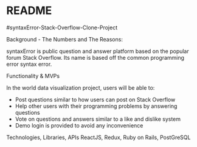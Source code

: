 # README
#syntaxError-Stack-Overflow-Clone-Project

Background - The Numbers and The Reasons:

syntaxError is public question and answer platform based on the popular forum Stack Overflow. Its name is based off the common programming error syntax error.

Functionality & MVPs

In the world data visualization project, users will be able to:

- Post questions similar to how users can post on Stack Overflow
- Help other users with their programming problems by answering questions
- Vote on questions and answers similar to a like and dislike system
- Demo login is provided to avoid any inconvenience

Technologies, Libraries, APIs
ReactJS, Redux, Ruby on Rails, PostGreSQL
